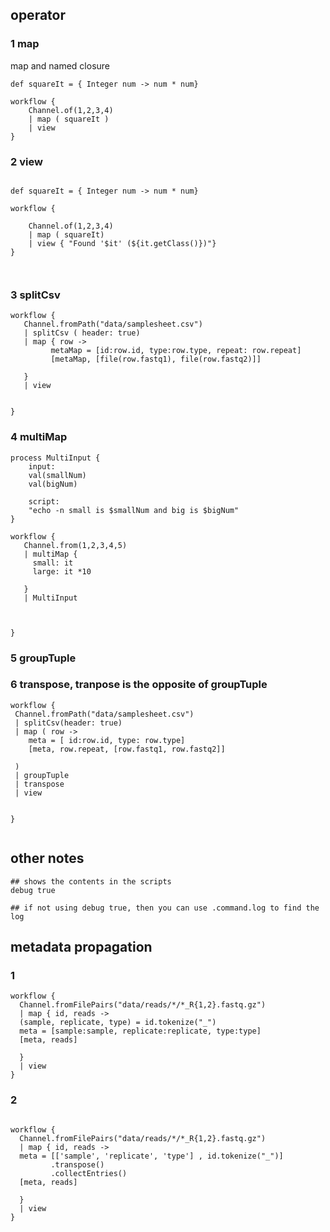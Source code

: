 ## operator
### 1  map
   map and named closure

```
def squareIt = { Integer num -> num * num}

workflow {
    Channel.of(1,2,3,4)
    | map ( squareIt )
    | view
}

```

### 2 view 

```

def squareIt = { Integer num -> num * num}

workflow {

    Channel.of(1,2,3,4)
    | map ( squareIt)
    | view { "Found '$it' (${it.getClass()})"}
}



```

### 3 splitCsv
```
workflow {
   Channel.fromPath("data/samplesheet.csv")
   | splitCsv ( header: true)
   | map { row -> 
         metaMap = [id:row.id, type:row.type, repeat: row.repeat]
         [metaMap, [file(row.fastq1), file(row.fastq2)]]

   }
   | view


}

```

### 4 multiMap

```
process MultiInput {
    input:
    val(smallNum)
    val(bigNum)

    script:
    "echo -n small is $smallNum and big is $bigNum"
}

workflow {
   Channel.from(1,2,3,4,5)
   | multiMap {
     small: it
     large: it *10

   } 
   | MultiInput



}

```

### 5 groupTuple

### 6 transpose, tranpose is the opposite of groupTuple
```
workflow {
 Channel.fromPath("data/samplesheet.csv")
 | splitCsv(header: true)
 | map ( row -> 
    meta = [ id:row.id, type: row.type]
    [meta, row.repeat, [row.fastq1, row.fastq2]]
 
 )
 | groupTuple
 | transpose 
 | view


}


```



## other notes

```
## shows the contents in the scripts
debug true

## if not using debug true, then you can use .command.log to find the log

```

## metadata propagation

### 1 
```
workflow {
  Channel.fromFilePairs("data/reads/*/*_R{1,2}.fastq.gz")
  | map { id, reads -> 
  (sample, replicate, type) = id.tokenize("_")
  meta = [sample:sample, replicate:replicate, type:type]
  [meta, reads]
  
  }
  | view
}

```
### 2
```

workflow {
  Channel.fromFilePairs("data/reads/*/*_R{1,2}.fastq.gz")
  | map { id, reads -> 
  meta = [['sample', 'replicate', 'type'] , id.tokenize("_")]
         .transpose()
         .collectEntries()
  [meta, reads]
  
  }
  | view
}


```
